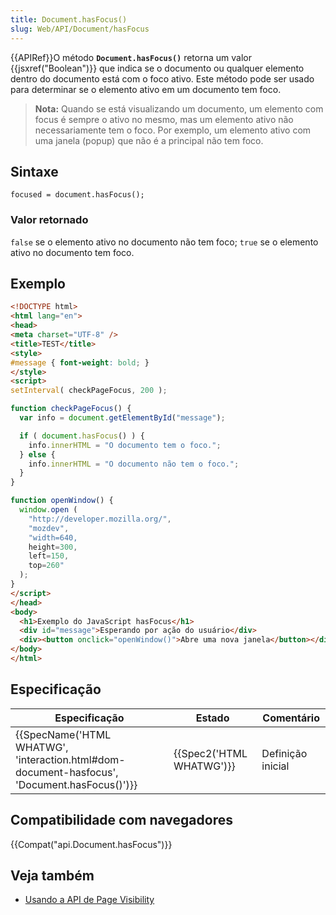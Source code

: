 ```yaml
---
title: Document.hasFocus()
slug: Web/API/Document/hasFocus
---
```

{{APIRef}}O método **`Document.hasFocus()`** retorna um valor {{jsxref("Boolean")}} que indica se o documento ou qualquer elemento dentro do documento está com o foco ativo. Este método pode ser usado para determinar se o elemento ativo em um documento tem foco.

> **Nota:** Quando se está visualizando um documento, um elemento com focus é sempre o ativo no mesmo, mas um elemento ativo não necessariamente tem o foco. Por exemplo, um elemento ativo com uma janela (popup) que não é a principal não tem foco.

## Sintaxe

```
focused = document.hasFocus();
```

### Valor retornado

`false` se o elemento ativo no documento não tem foco; `true` se o elemento ativo no documento tem foco.

## Exemplo

```html
<!DOCTYPE html>
<html lang="en">
<head>
<meta charset="UTF-8" />
<title>TEST</title>
<style>
#message { font-weight: bold; }
</style>
<script>
setInterval( checkPageFocus, 200 );

function checkPageFocus() {
  var info = document.getElementById("message");

  if ( document.hasFocus() ) {
    info.innerHTML = "O documento tem o foco.";
  } else {
    info.innerHTML = "O documento não tem o foco.";
  }
}

function openWindow() {
  window.open (
    "http://developer.mozilla.org/",
    "mozdev",
    "width=640,
    height=300,
    left=150,
    top=260"
  );
}
</script>
</head>
<body>
  <h1>Exemplo do JavaScript hasFocus</h1>
  <div id="message">Esperando por ação do usuário</div>
  <div><button onclick="openWindow()">Abre uma nova janela</button></div>
</body>
</html>
```

## Especificação

| Especificação                                                                                                                | Estado                           | Comentário        |
| ---------------------------------------------------------------------------------------------------------------------------- | -------------------------------- | ----------------- |
| {{SpecName('HTML WHATWG', 'interaction.html#dom-document-hasfocus', 'Document.hasFocus()')}} | {{Spec2('HTML WHATWG')}} | Definição inicial |

## Compatibilidade com navegadores

{{Compat("api.Document.hasFocus")}}

## Veja também

- [Usando a API de Page Visibility](/pt-BR/docs/Web/Guide/User_experience/Using_the_Page_Visibility_API)
